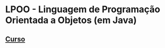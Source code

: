 # LPOO - Linguagem de Programação Orientada a Objetos (em Java)

<!-- ## APS

- [Roteiro](lpoo_files/aps/roteiro.html)
  - [Roteiro em html](lpoo_files/aps/roteiro.html)
  - [Arquivo Oficial](lpoo_files/aps/APS_LPOO_2022.docx)
- [Um exemplo de um programa parecido com a APS](https://github.com/viniciusdenovaes/Unip221LPOO/blob/master/README.md#programa-funcionario) -->


## [Curso](https://viniciusdenovaes.github.io/aulas/indie/java/java.html)


<!--
- Prólogo
  - Instalação:.
    - [Linux (Ubuntu)](lpoo_files/curso/00.0-install/linux/00-tuto_instal_linux_ubuntu.html)
    - [Windows](lpoo_files/curso/00.0-install/windows/00-tuto_instal_windows.html)
  - [Hello World - Como escrever um código que imprime uma mensagem na tela](lpoo_files/curso/00.1-hello/hello.html)


- Parte 01 Comandos Básicos:
  - [Tipos Primitivos e Operações](lpoo_files/curso/01/tipos_primitivos.html)
  - [Comandos de Controle](lpoo_files/curso/01/comandos_de_controle.html)

- Parte 02 Orientação a Objetos
  - [Classes](lpoo_files/curso/02/01-classes.html)
  - [Convenções](lpoo_files/curso/02/02-convencoes.html)

- Parte 03 - Introdução à primeira estrutura de dados: Lista
  - [ArrayList](lpoo_files/curso/03/array_list.html)

- Parte 04 - Herança
  - [Herança](lpoo_files/curso/04/heranca.html)

- Parte 05 - Importantes Estruturas de Dados e Interfaces
   - [Set](lpoo_files/curso/05/set.html)
   - [Map](lpoo_files/curso/05/map.html)

- Parte 06 - Controle de Erros
  - [Controle de Erros](lpoo_files/curso/00.1-erros-io/01-controle_erros.html)

- Parte 07 - Entrada e Saída
  - [IO](lpoo_files/curso/00.1-erros-io/02-io.html)


## Laboratórios

- [lab00 - Usando funções (métodos estáticos)](lpoo_files/laboratorio/00-basico/comandos-basicos.html)
  - [respostas](https://github.com/viniciusdenovaes/Unip231LPOO/tree/main/Lab00/src/lab00)
- Lab01
  - [lab01 - Classes como estruturas](lpoo_files/laboratorio/01-classes/01.00-classes_pre.html)
  - [lab01 - Classes com métodos](lpoo_files/laboratorio/01-classes/01.01-classes.html)
  - [lab01.02 - Classes (Extra)](lpoo_files/laboratorio/01-classes/01.02-classes_extra.html)
- lab02 - Classes com Encapsulamento
  - [lab02.01 - Get e Set](lpoo_files/laboratorio/02-classes_encapsulamento/02.01-classes_encapsulamento.html)
  - [lab02.02 - Classes com encapsulamento (Extra)](lpoo_files/laboratorio/02-classes_encapsulamento/02.02-classes_encapsulamento.html)
- lab04 - Herança, Classes Abstratas e Polimorfismo
  - [Herança](lpoo_files/laboratorio/04-heranca/04.00-exercicio_heranca.html)
  - [Exemplo sem Herança](lpoo_files/laboratorio/04-heranca/04.01-exercicio_sem_heranca.html)
  - [Modificando exercícios anteriores com Herança, classe abstrata e polimorfismo](lpoo_files/laboratorio/04-heranca/04.02-exercicio_com_heranca.html)
* lab04 - Interfaces (Classes abstratas)
  * [Exemplo sem interface](lpoo_files/laboratorio/04-interfaces/04-sem_interface.html)
  * [Lista de Interfaces](lpoo_files/laboratorio/04-interfaces/04-lista_lpoo_interfaces.pdf)
    * [Gabarito](lpoo_files/laboratorio/04-interfaces/04-lista_lpoo_interfaces.zip)

<!--
## [GitHub](https://github.com/viniciusdenovaes/Unip231LPOO)

## Trabalho para a NP2

- [Trabalho para a NP2](lpoo_files/trabalhos/01/trabalho01.html)

## APS

- [Documento da APS (em .docx)](lpoo_files/aps/APS_LPOO_2023.docx)

<!--
## Exemplos Vistos em Sala

* [Github](https://github.com/viniciusdenovaes/Unip211LPOO)
-->

<!--
## Ementa

* Parte 00 - Revisão: Levamos em consideração que a turma aprendeu o paradigma de programação procedural programando em Python. Será feito uma revisão de tipos primitivos, comandos de controle e procedimentos focando na sintaxe em Java.
    * Tipos primitivos (`int`, `double`, `boolean`)
    * Comandos de controle
        * comandos condicionais (`if`, `if else`, `if else if`)
        * comandos de repetição (`while`, `for`)
    * Procedimentos: (métodos estáticos tratados como funções)
    * Estruturas: arrays

* Parte 01 - Classes e Objetos
  * Atributos e Métodos
  * _Constructors_
  * Composição
  * Encapsulamento
  * _Override_
  * Estruturas:
    * `ArrayList`
    * `for-each`: Um novo tipo de `for`
* Parte 02 - Herança
  * _Overload_
  * Exemplos: `toString`, `equals`
  * `String`: uma classe muito especial
  * Polimorfismo
  * Classes Abstratas
  * Interface (é uma classe totalmente abstrata (v.9))(**NÃO É INTERFACE DE USUÁRIO**)
  * Exemplos Práticos: `Comparable`, `Iterable`
  * Estruturas:
    * `TreeSet`,
    * `TreeMap`
* Extras
    * Leitura e escrita de Dados:
        * Pelo terminal
        * Arquivos
        * [CSV](https://pt.wikipedia.org/wiki/Comma-separated_values)
    * `Exceptions`
         * `try-catch`
         * `finaly`
         * `try-with-resources`


### Livros

Os livros tratam os conceitos de forma mais aprofundada do que materiais encontrados na internet (como fóruns, vídeo aulas, etc...).
Porém os materiais encontrados na internet muitas vezes estão mais atualizados.

Então é melhor juntar os dois.
Se você quer entender um **conceito**, leia em um livro.
Se você quer resolver um **problema pontual**, procure na internet.

Infelizmente eu ainda não encontrei um livro traduzido para o português que seja perfeito para este curso, por isso a existência deste site.

Aqui está uma lista dos livros que eu recomendo:

#### Para aprender o básico

* [Use a Cabeça - Java, 2ª edição (Java 5) Traduzido](http://www.altabooks.com.br/use-a-cabeca-java-2-ed..html):
Este livro é o primeiro que eu recomendo, a série "Use a Cabeça" é uma série perfeita para quem está começando a aprender uma nova ferramenta.
Esta série tem um estilo realmente fácil de ler e de fixar o conhecimento, se você praticar os exercícios do livro.
Porém não é um bom livro de consulta: por ser uma série para facilitar a **apredizagem**,
os conceitos importantes estão espalhados pelo livro de forma não organizada, então é um livro para você ler do começo ao final.
Mas é um livro fácil de ler, e te dará uma base sólida em Java, então **vale o investimento** (por volta de \~120 reais).
Fique atento que o [https://www.oreilly.com/library/view/head-first-java/0596009208/ original deste livro] saiu em fevereiro de 2005.
E isso é algum tempo em termos de linguagem de computação.
O livro está atualizado para Java 5, e nós estamos em Java 11.
Novos recursos foram inseridos na linguagem de lá para cá.
Para este curso você pode usar este livro, sem problemas.


* [Deitel 10ª edição (Java 8) Traduzido](https://www.amazon.com.br/Java®-como-programar-Paul-Deitel/dp/8543004799):
Este livro é o oposto do "Use a Cabeça", é um ótimo livro de consulta, mas eu não conseguiria ler este livro do começo ao final.
É muito aprofundado, por um lado faz você perder um imenso tempo em cada capítulo, por outro tem muita informação sobre cada conceito.
Então é o melhor livro para aprender algum conceito pontual que você tem dúvidas.
Se vale o investimento? Custa mais de 300 reais.
Se você tiver preferência por livros em inglês, você poderá encontrar outras fontes mais baratas...

* [Core Java 11ª Edição (Java 11) Não Traduzido](http://horstmann.com/corejava/):
Este é melhor dos dois mundos, é o meu livro preferido atualmente, eu consigo ler cada capítulo inteiro, e também encontrar conceitos pontuais quando preciso.
Infelizmente não existe tradução para português.
Somente uma tradução de uma edição bem antiga, e apenas do volume 1.

#### Para depois de aprender o básico de Java

* [Effective Java 3ª Edição (Java 9) Traduzido](https://www.amazon.com.br/Java-Efetivo-Melhores-Práticas-Plataforma/dp/8550804622):
Este não é um livro para aprender Java, mas para melhorar e atualizar as suas práticas.
Você vai aprender como melhor usar os recursos das edições novas do Java.

* [Código Limpo](https://www.amazon.com.br/C%C3%B3digo-limpo-Robert-C-Martin/dp/8576082675):
Este não é um livro sobre Java, apesar dos exemplos citados estarem em Java.
É um livro sobre como "codar" bem!
Como dar os melhores nomes para as variáveis, como planejar bem funções, como comentar bem o código...

* [Use a Cabeça - Padrões de Projetos](https://www.amazon.com.br/Cabeça-Padrões-Projetos-Eric-Freeman/dp/8576081741):
Depois de aprender a programar orientado a objetos este é *o próximo passo*.




Mas estas são minhas opiniões pessoais.
É recomendável que você experimente, pesquise e pergunte para outras pessoas também.
Um bom livro é aquele que você lê e aprende informações corretas, e isto depende de vários fatores como objetivos, gostos, e nível de conhecimento.

-->

